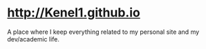 # http://Kenel1.github.io
A place where I keep everything related to my personal site and my dev/academic life.
